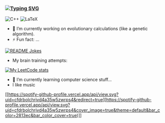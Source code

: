 ### [![Typing SVG](https://readme-typing-svg.herokuapp.com?color=%2336BCF7&lines=Hi+there+👋)](https://git.io/typing-svg)

![C++](https://img.shields.io/badge/c++-%2300599C.svg?style=for-the-badge&logo=c%2B%2B&logoColor=white)
![LaTeX](https://img.shields.io/badge/latex-%23008080.svg?style=for-the-badge&logo=latex&logoColor=white)

- 🔭 I’m currently working on evolutionary calculations (like a genetic algorithm).
- ⚡ Fun fact: ...

<a href="https://readme-jokes.vercel.app"><img align="center" src="https://readme-jokes.vercel.app/api" alt="README Jokes"></a>
- My brain training attempts:

[![My LeetCode stats](https://leetcode-stats-six.vercel.app/api?username=UlrichVonRekkenin&theme=dark)](https://leetcode.com/)
- 🌱 I’m currently learning computer science stuff...
- I like music

[[https://spotify-github-profile.vercel.app/api/view.svg?uid=cfdrbolchrjvd4a35w5zwrps4&redirect=true][https://spotify-github-profile.vercel.app/api/view.svg?uid=cfdrbolchrjvd4a35w5zwrps4&cover_image=true&theme=default&bar_color=2813ec&bar_color_cover=true)]]
